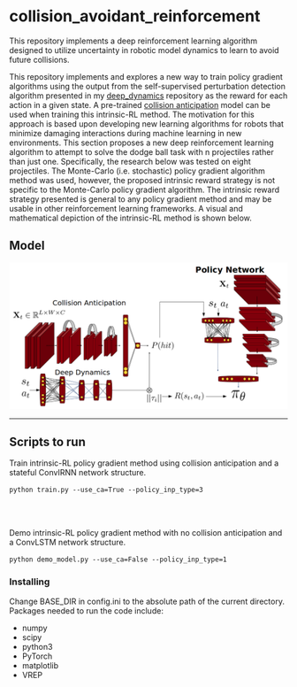 # collision_avoidant_reinforcement
This repository implements a deep reinforcement learning algorithm designed to utilize uncertainty in robotic model dynamics to learn to avoid future collisions. <br/>

This repository implements and explores a new way to train policy gradient algorithms using the output from the self-supervised perturbation detection algorithm presented in my [deep_dynamics](https://github.com/trevor-richardson/deep_dynamics) repository as the reward for each action in a given state. A pre-trained [collision anticipation](https://github.com/trevor-richardson/collision_anticipation) model can be used when training this intrinsic-RL method. The motivation for this approach is based upon developing new learning algorithms for robots that minimize damaging interactions during machine learning in new environments. This section proposes a new deep reinforcement learning algorithm to attempt to solve the dodge ball task with n projectiles rather than just one. Specifically, the research below was tested on eight projectiles. The Monte-Carlo (i.e. stochastic) policy gradient algorithm method was used, however, the proposed intrinsic reward strategy is not specific to the Monte-Carlo policy gradient algorithm. The intrinsic reward strategy presented is general to any policy gradient method and may be usable in other reinforcement learning frameworks. A visual and mathematical depiction of the intrinsic-RL method is shown below.
<br/>

## Model
<img src="https://github.com/trevor-richardson/collision_avoidant_reinforcement/blob/master/visualizations/deep_intrinsic_rl.png" width="950">

---
## Scripts to run
Train intrinsic-RL policy gradient method using collision anticipation and a stateful ConvIRNN network structure.
```
python train.py --use_ca=True --policy_inp_type=3
```
<br/>
<br/>

Demo intrinsic-RL policy gradient method with no collision anticipation and a ConvLSTM network structure.

```
python demo_model.py --use_ca=False --policy_inp_type=1
```

### Installing
Change BASE_DIR in config.ini to the absolute path of the current directory. <br/>
Packages needed to run the code include:
* numpy
* scipy
* python3
* PyTorch
* matplotlib
* VREP
